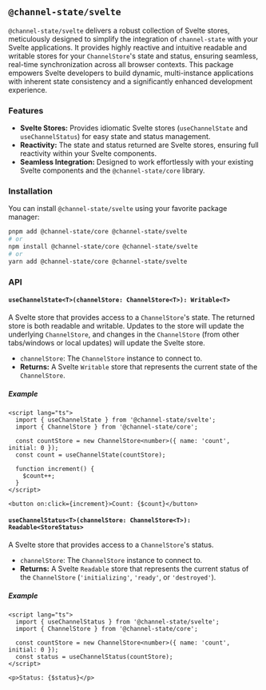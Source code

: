 ## `@channel-state/svelte`

`@channel-state/svelte` delivers a robust collection of Svelte stores, meticulously designed to simplify the integration of `channel-state` with your Svelte applications. It provides highly reactive and intuitive readable and writable stores for your `ChannelStore`'s state and status, ensuring seamless, real-time synchronization across all browser contexts. This package empowers Svelte developers to build dynamic, multi-instance applications with inherent state consistency and a significantly enhanced development experience.

### Features

- **Svelte Stores:** Provides idiomatic Svelte stores (`useChannelState` and `useChannelStatus`) for easy state and status management.
- **Reactivity:** The state and status returned are Svelte stores, ensuring full reactivity within your Svelte components.
- **Seamless Integration:** Designed to work effortlessly with your existing Svelte components and the `@channel-state/core` library.

### Installation

You can install `@channel-state/svelte` using your favorite package manager:

```bash
pnpm add @channel-state/core @channel-state/svelte
# or
npm install @channel-state/core @channel-state/svelte
# or
yarn add @channel-state/core @channel-state/svelte
```

### API

#### `useChannelState<T>(channelStore: ChannelStore<T>): Writable<T>`

A Svelte store that provides access to a `ChannelStore`'s state. The returned store is both readable and writable. Updates to the store will update the underlying `ChannelStore`, and changes in the `ChannelStore` (from other tabs/windows or local updates) will update the Svelte store.

- `channelStore`: The `ChannelStore` instance to connect to.
- **Returns:** A Svelte `Writable` store that represents the current state of the `ChannelStore`.

##### Example

```svelte
<script lang="ts">
  import { useChannelState } from '@channel-state/svelte';
  import { ChannelStore } from '@channel-state/core';

  const countStore = new ChannelStore<number>({ name: 'count', initial: 0 });
  const count = useChannelState(countStore);

  function increment() {
    $count++;
  }
</script>

<button on:click={increment}>Count: {$count}</button>
```

#### `useChannelStatus<T>(channelStore: ChannelStore<T>): Readable<StoreStatus>`

A Svelte store that provides access to a `ChannelStore`'s status.

- `channelStore`: The `ChannelStore` instance to connect to.
- **Returns:** A Svelte `Readable` store that represents the current status of the `ChannelStore` (`'initializing'`, `'ready'`, or `'destroyed'`).

##### Example

```svelte
<script lang="ts">
  import { useChannelStatus } from '@channel-state/svelte';
  import { ChannelStore } from '@channel-state/core';

  const countStore = new ChannelStore<number>({ name: 'count', initial: 0 });
  const status = useChannelStatus(countStore);
</script>

<p>Status: {$status}</p>
```
